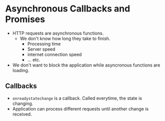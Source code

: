 # Asynchronous Callbacks and Promises
* HTTP requests are asynchronous functions.
  * We don't know how long they take to finish.
    * Processing time
    * Server speed
    * internet connection speed
    * ... etc.
* We don't want to block the application while asyncronous functions are loading.

## Callbacks
* `onreadystatechange` is a callback. Called everytime, the state is changing.
* Application can process different requests until another change is received.


